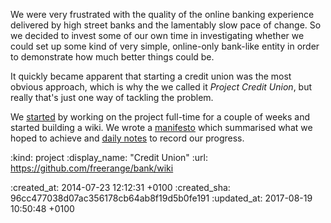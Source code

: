 We were very frustrated with the quality of the online banking experience delivered by high street banks and the lamentably slow pace of change. So we decided to invest some of our own time in investigating whether we could set up some kind of very simple, online-only bank-like entity in order to demonstrate how much better things could be.

It quickly became apparent that starting a credit union was the most obvious approach, which is why the we called it _Project Credit Union_, but really that's just one way of tackling the problem.

We [started][] by working on the project full-time for a couple of weeks and started building a wiki. We wrote a [manifesto][] which summarised what we hoped to achieve and [daily notes][] to record our progress.

[started]: /project-credit-union-day-1
[manifesto]: https://github.com/freerange/bank/wiki#manifesto
[daily notes]: https://github.com/freerange/bank/wiki#progress

:kind: project
:display_name: "Credit Union"
:url: https://github.com/freerange/bank/wiki

:created_at: 2014-07-23 12:12:31 +0100
:created_sha: 96cc477038d07ac356178cb64ab8f19d5b0fe191
:updated_at: 2017-08-19 10:50:48 +0100
